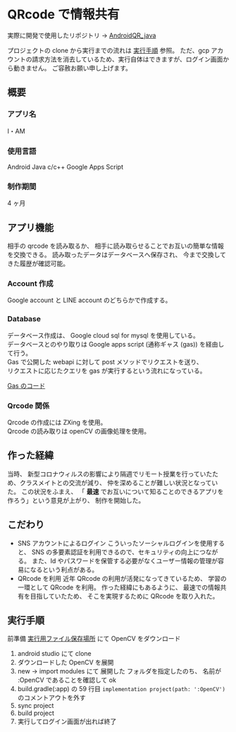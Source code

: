 # QRcode で情報共有

実際に開発で使用したリポジトリ -> [AndroidQR_java](https://github.com/Laplacekmk/AndroidQR_java)

プロジェクトの clone から実行までの流れは [実行手順](#exec) 参照。
ただ、gcp アカウントの請求方法を消去しているため、実行自体はできますが、ログイン画面から動きません。
ご容赦お願い申し上げます。

## 概要

### アプリ名

I・AM

### 使用言語

Android Java
c/c++
Google Apps Script

### 制作期間

4 ヶ月

## アプリ機能

相手の qrcode を読み取るか、 相手に読み取らせることでお互いの簡単な情報を交換できる。
読み取ったデータはデータベースへ保存され、 今まで交換してきた履歴が確認可能。

### Account 作成

Google account と LINE account のどちらかで作成する。

### Database

データベース作成は、 Google cloud sql for mysql を使用している。  
データベースとのやり取りは Google apps script (通称ギャス (gas)) を経由して行う。  
Gas で公開した webapi に対して post メソッドでリクエストを送り、  
リクエストに応じたクエリを gas が実行するという流れになっている。  

[Gas のコード](https://script.google.com/u/2/home/projects/1LiNjqAxbamMH6iaDeKBmMRstNkucSHI57KVhgS-7nSYwctJwuADSnmWX/edit)

### Qrcode 関係

Qrcode の作成には ZXing を使用。  
Qrcode の読み取りは openCV の画像処理を使用。

## 作った経緯

当時、 新型コロナウィルスの影響により隔週でリモート授業を行っていたため、クラスメイトとの交流が減り、 仲を深めることが難しい状況となっていた。 
この状況をふまえ、 「 **最速** でお互いについて知ることのできるアプリを作ろう」という意見が上がり、 制作を開始した。

## こだわり

- SNS アカウントによるログイン
  こういったソーシャルログインを使用すると、
  SNS の多要素認証を利用できるので、セキュリティの向上につながる。
  また、Id やパスワードを保管する必要がなくユーザー情報の管理が容易になるという利点がある。
- QRcode を利用
  近年 QRcode の利用が活発になってきているため、 学習の一環として QRcode を利用。
  作った経緯にもあるように、 最速での情報共有を目指していたため、 そこを実現するために
  QRcode を取り入れた。

<a id="exec"></a>

## 実行手順

前準備 [実行用ファイル保存場所](https://drive.google.com/drive/folders/1jj0yzLCwEM36_dOyABLbM79VjNNtr3T7?usp=sharing) にて OpenCV をダウンロード

1. android studio にて clone
2. ダウンロードした OpenCV を展開
3. new -> import modules にて 展開した フォルダを指定したのち、
   名前が :OpenCV であることを確認して ok
4. build.gradle(:app) の 59 行目 `implementation project(path: ':OpenCV')` のコメントアウトを外す
5. sync project
6. build project
7. 実行してログイン画面が出れば終了
